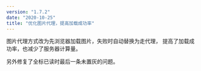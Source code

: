 ```yaml
---
version: "1.7.2"
date: "2020-10-25"
title: "优化图片代理，提高加载成功率"
---
```


图片代理方式改为先浏览器加载图片，失败时自动替换为走代理，
提高了加载成功率，也减少了服务器计算量。

另外修复了全标已读时最后一条未置灰的问题。
